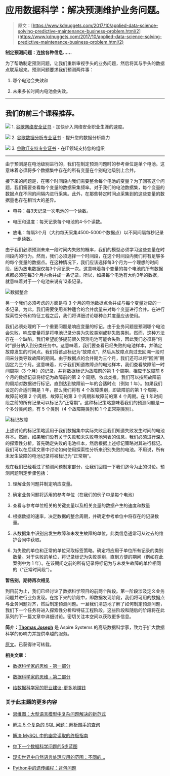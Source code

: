 # 应用数据科学：解决预测维护业务问题。

> 原文：[https://www.kdnuggets.com/2017/10/applied-data-science-solving-predictive-maintenance-business-problem.html/2](https://www.kdnuggets.com/2017/10/applied-data-science-solving-predictive-maintenance-business-problem.html/2)

**制定预测问题：连接各种信息......**

为了帮助制定预测问题，让我们重新审视手头的业务问题，然后将其与手头的数据点联系起来。预测问题要求我们预测两件事：

1.  哪个电池会失效和

1.  未来多长时间内电池会失效。

* * *

## 我们的前三个课程推荐。

![](../Images/0244c01ba9267c002ef39d4907e0b8fb.png) 1. [谷歌网络安全证书](https://www.kdnuggets.com/google-cybersecurity) - 加快步入网络安全职业生涯的速度。

![](../Images/e225c49c3c91745821c8c0368bf04711.png) 2. [谷歌数据分析专业证书](https://www.kdnuggets.com/google-data-analytics) - 提升您的数据分析能力

![](../Images/0244c01ba9267c002ef39d4907e0b8fb.png) 3. [谷歌IT支持专业证书](https://www.kdnuggets.com/google-itsupport) - 在IT领域支持您的组织

* * *

由于预测是在电池级别进行的，我们在制定预测问题时的参考单位是单个电池。这意味着必须将多个数据集中存在的所有变量在个别电池级别上合并。

接下来的问题是，在哪个时间段内我们需要整合每个电池的变量？为了回答这个问题，我们需要查看每个变量的数据采集频率。对于我们的电池数据集，每个变量的数据点在不同的间隔内进行采集。此外，在那些特定时间点采集到的这些变量的数据量也存在相当大的差异。

+   电导：每3天记录一次电池的一个读数。

+   电压和温度：每天记录每个电池的4-5个读数。

+   放电：每隔3个月（大约每天采集4500-5000个数据点）以不同间隔每秒记录一组读数。

由于我们必须预测未来一段时间内失败的概率，我们的模型必须学习这些变量在时间段内的行为。然而，我们必须选择一个时间段，在这个时间段内我们将有足够多的每个变量的数据点。在这种情况下，我们应该选择每3个月为一个理想的时间段，因为放电数据仅每3个月记录一次。这意味着每个变量的每个电池的所有数据点都必须在每3个月内合并成一条记录。所以，如果每个电池有大约3年的数据，就意味着对于一个电池来说有12条记录。

![数据整合](../Images/171e842898bf3c9b1acc6201d25f6969.png)

另一个我们必须考虑的方面是将 3 个月的电池数据点合并成与每个变量对应的一条记录。为此，我们需要使用某种适合的合并度量来对每个变量进行合并。在进行探索性分析和特征工程之后，我们将详细讨论哪种合并度量应该使用。

我们必须处理的下一个重要问题是响应变量的标记。由于业务问题是预测哪个电池会失败，响应变量将是将电池记录分类为失败类别或非失败类别。然而，这种方法存在一个缺陷。我们希望能够提前很久预测电池可能会失败，因此我们必须将“何时”部分纳入到分类任务中。这意味着，我们要查看已经失败的电池样本，并确定故障发生的时间点。我们将该点标记为“故障点”，然后从故障点向过去回溯一段时间来分类导致故障的期间。由于数据点的合并期为三个月，我们还可以将“回溯”期固定为三个月。这意味着，对于我们知道故障点的电池样本，我们查看故障前一时间周期（3 个月）的记录，并将数据标记为故障前的第 1 个周期，相应于故障前 6 个月的数据记录将标记为故障前的第 2 个周期，依此类推。我们可以按照故障前的周期对数据进行标记，直到达到故障前一年的合适时点（例如 1 年）。如果我们设定的合适时期是 1 年，那么我们将有 4 个故障类别，即故障前的第 1 个周期、故障前的第 2 个周期、故障前的第 3 个周期和故障前的第 4 个周期。在 1 年时间段之前的所有记录可以标记为“正常期”。这种标记策略意味着我们的预测问题是一个多分类问题，有 5 个类别（4 个故障期类别和 1 个正常期类别）。

![标记故障](../Images/bf097655c6275644166021c0cc1f70bd.png)

上述讨论的标记策略适用于我们数据集中实际失败且我们知道失败发生时间的电池样本。然而，如果我们没有关于失败和未失败电池列表的信息，我们必须进行深入的探索性分析，首先确定失败的电池样本，然后根据上述标记策略对其进行标记。我们可以在后续文章中讨论如何使用探索性分析来识别失败的电池。不用说，所有未发生故障的电池记录将被标记为“正常期”。

现在我们已经看过了预测问题制定部分，让我们回顾一下我们迄今为止的讨论。预测问题制定步骤包括：

1.  理解业务问题并制定响应变量。

1.  确定业务问题将适用的参考单位（在我们的例子中是每个电池）

1.  查看与参考单位相关的关键变量以及相关变量的数据产生的速度和数量

1.  根据数据的速率，决定数据的整合周期，并确定参考单位中将存在的记录数量。

1.  从数据集中识别出发生故障和未发生故障的单位。此类信息通常可从过去的维护合同中获取。

1.  为失败的单位和正常的单位采取标签策略。确定将应用于单位所有记录的类别数量。对于失败的单位，将记录标记为失败类别，直到方便的期间（例如在此案例中为 1 年）。在该期间之前的所有记录将标记为与未发生故障的单位相同的（“正常时间段”）。

**暂告别，期待再次相见**

到目前为止，我们已经讨论了数据科学项目的前两个阶段。第一阶段涉及定义业务问题并进行业务发现。在接下来的阶段中，即数据发现阶段，我们将可用的数据点与业务问题对齐，然后制定预测问题。一旦我们清楚地了解了如何制定预测问题，我们下一个任务将进入探索性分析和特征工程阶段。这些阶段和随后的阶段将在此系列的下一篇文章中详细讨论。密切关注本空间以获取更多信息。

**简介：[Thomas Joseph](https://www.linkedin.com/in/thomasjoseph24)** 是 Aspire Systems 的高级数据科学家，致力于扩大数据科学的影响力并提供卓越的服务。

[原文](https://bayesianquest.com/2017/09/30/applied-data-science-series-solving-a-predictive-maintenance-business-problem/)。已获得许可转载。

**相关文章：**

+   [数据科学家的思维 - 第一部分](/2016/10/mind-data-scientist-part-1.html)

+   [数据科学家的思维 - 第二部分](/2016/10/mind-data-scientist-part-2.html)

+   [给数据科学家的职业建议-更多地赚钱](/2016/03/career-advice-data-scientists-make-more-money.html)

### 关于此主题的更多内容

+   [思维图：大型语言模型中复杂问题解决的新范式](https://www.kdnuggets.com/graph-of-thoughts-a-new-paradigm-for-elaborate-problem-solving-in-large-language-models)

+   [解决 5 个复杂的 SQL 问题：解析棘手的查询](https://www.kdnuggets.com/2022/07/5-hardest-things-sql.html)

+   [解决 MySQL 中的幽灵读取的终极指南](https://www.kdnuggets.com/2022/06/definitive-guide-solving-phantom-read-mysql.html)

+   [你下一个数据科学问题的5步蓝图](https://www.kdnuggets.com/5-step-blueprint-to-your-next-data-science-problem)

+   [现实世界中自然语言处理应用的范围：不同的…](https://www.kdnuggets.com/2022/03/different-solution-problem-range-nlp-applications-real-world.html)

+   [Python中的遗传编程：背包问题](https://www.kdnuggets.com/2023/01/knapsack-problem-genetic-programming-python.html)
